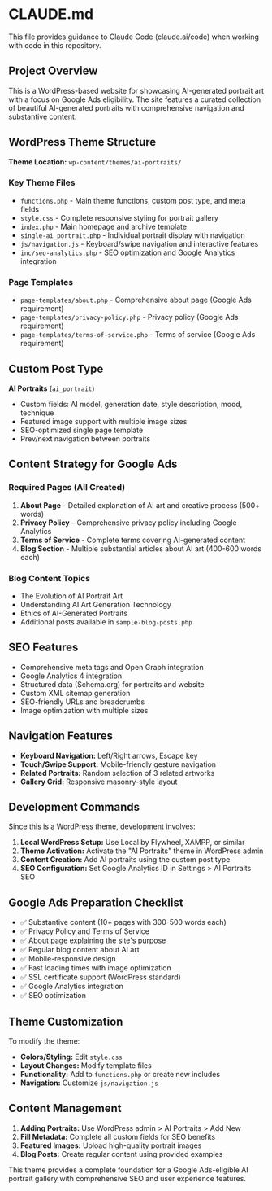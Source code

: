 # CLAUDE.md

This file provides guidance to Claude Code (claude.ai/code) when working with code in this repository.

## Project Overview

This is a WordPress-based website for showcasing AI-generated portrait art with a focus on Google Ads eligibility. The site features a curated collection of beautiful AI-generated portraits with comprehensive navigation and substantive content.

## WordPress Theme Structure

**Theme Location:** `wp-content/themes/ai-portraits/`

### Key Theme Files
- `functions.php` - Main theme functions, custom post type, and meta fields
- `style.css` - Complete responsive styling for portrait gallery
- `index.php` - Main homepage and archive template
- `single-ai_portrait.php` - Individual portrait display with navigation
- `js/navigation.js` - Keyboard/swipe navigation and interactive features
- `inc/seo-analytics.php` - SEO optimization and Google Analytics integration

### Page Templates
- `page-templates/about.php` - Comprehensive about page (Google Ads requirement)
- `page-templates/privacy-policy.php` - Privacy policy (Google Ads requirement)
- `page-templates/terms-of-service.php` - Terms of service (Google Ads requirement)

## Custom Post Type

**AI Portraits** (`ai_portrait`)
- Custom fields: AI model, generation date, style description, mood, technique
- Featured image support with multiple image sizes
- SEO-optimized single page template
- Prev/next navigation between portraits

## Content Strategy for Google Ads

### Required Pages (All Created)
1. **About Page** - Detailed explanation of AI art and creative process (500+ words)
2. **Privacy Policy** - Comprehensive privacy policy including Google Analytics
3. **Terms of Service** - Complete terms covering AI-generated content
4. **Blog Section** - Multiple substantial articles about AI art (400-600 words each)

### Blog Content Topics
- The Evolution of AI Portrait Art
- Understanding AI Art Generation Technology  
- Ethics of AI-Generated Portraits
- Additional posts available in `sample-blog-posts.php`

## SEO Features

- Comprehensive meta tags and Open Graph integration
- Google Analytics 4 integration
- Structured data (Schema.org) for portraits and website
- Custom XML sitemap generation
- SEO-friendly URLs and breadcrumbs
- Image optimization with multiple sizes

## Navigation Features

- **Keyboard Navigation:** Left/Right arrows, Escape key
- **Touch/Swipe Support:** Mobile-friendly gesture navigation
- **Related Portraits:** Random selection of 3 related artworks
- **Gallery Grid:** Responsive masonry-style layout

## Development Commands

Since this is a WordPress theme, development involves:

1. **Local WordPress Setup:** Use Local by Flywheel, XAMPP, or similar
2. **Theme Activation:** Activate the "AI Portraits" theme in WordPress admin
3. **Content Creation:** Add AI portraits using the custom post type
4. **SEO Configuration:** Set Google Analytics ID in Settings > AI Portraits SEO

## Google Ads Preparation Checklist

- ✅ Substantive content (10+ pages with 300-500 words each)
- ✅ Privacy Policy and Terms of Service
- ✅ About page explaining the site's purpose
- ✅ Regular blog content about AI art
- ✅ Mobile-responsive design
- ✅ Fast loading times with image optimization
- ✅ SSL certificate support (WordPress standard)
- ✅ Google Analytics integration
- ✅ SEO optimization

## Theme Customization

To modify the theme:
- **Colors/Styling:** Edit `style.css`
- **Layout Changes:** Modify template files
- **Functionality:** Add to `functions.php` or create new includes
- **Navigation:** Customize `js/navigation.js`

## Content Management

1. **Adding Portraits:** Use WordPress admin > AI Portraits > Add New
2. **Fill Metadata:** Complete all custom fields for SEO benefits
3. **Featured Images:** Upload high-quality portrait images
4. **Blog Posts:** Create regular content using provided examples

This theme provides a complete foundation for a Google Ads-eligible AI portrait gallery with comprehensive SEO and user experience features.